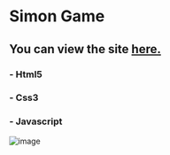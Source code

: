 # Simon Game 

## You can view the site [**here.**](https://rawcdn.githack.com/hasanilteris/simon-game/73462c6d3c984ca45533628665e4b39622be1bd2/index.html)

### - Html5
### - Css3
### - Javascript

![image](https://user-images.githubusercontent.com/82460438/148099942-5fa6566e-9a77-42b0-aad5-f5dfa9ba7074.png)
